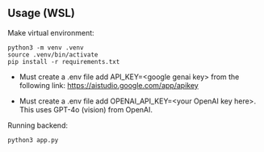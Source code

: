 ## Usage (WSL)

Make virtual environment:
```angular2html
python3 -m venv .venv
source .venv/bin/activate
pip install -r requirements.txt
```
- Must create a .env file add API_KEY=\<google genai key\> from the following link: https://aistudio.google.com/app/apikey

- Must create a .env file add OPENAI_API_KEY=\<your OpenAI key here\>. This uses GPT-4o (vision) from OpenAI. 


Running backend:
```angular2html
python3 app.py
```
